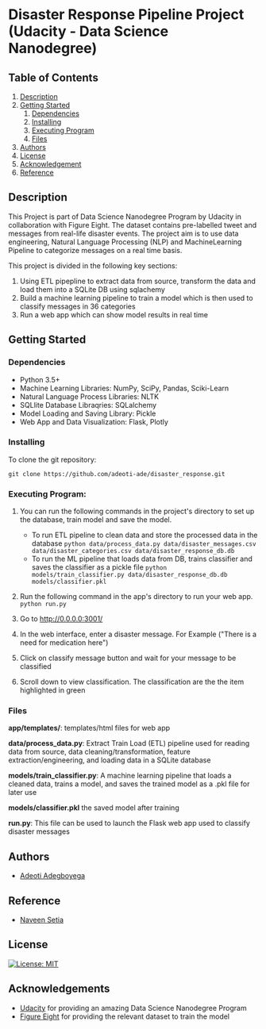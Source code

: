# Disaster Response Pipeline Project (Udacity - Data Science Nanodegree)


## Table of Contents
1. [Description](#description)
2. [Getting Started](#getting_started)
	1. [Dependencies](#dependencies)
	2. [Installing](#installation)
	3. [Executing Program](#execution)
	4. [Files](#files)
3. [Authors](#authors)
4. [License](#license)
5. [Acknowledgement](#acknowledgement)
6. [Reference](#reference)


## Description<a name="descripton"></a>

This Project is part of Data Science Nanodegree Program by Udacity in collaboration with Figure Eight. The dataset contains pre-labelled tweet and messages from real-life disaster events. The project aim is to use data engineering, Natural Language Processing (NLP) and MachineLearning Pipeline to categorize messages on a real time basis.

This project is divided in the following key sections:

1. Using ETL pipepline to extract data from source, transform the data and load them into a SQLite DB using sqlachemy
2. Build a machine learning pipeline to train a model which is then used to classify messages in 36 categories
3. Run a web app which can show model results in real time


## Getting Started<a name="getting_started"></a>


### Dependencies<a name="dependencies"></a>
* Python 3.5+
* Machine Learning Libraries: NumPy, SciPy, Pandas, Sciki-Learn
* Natural Language Process Libraries: NLTK
* SQLlite Database Libraqries: SQLalchemy
* Model Loading and Saving Library: Pickle
* Web App and Data Visualization: Flask, Plotly


### Installing<a name="installation"></a>
To clone the git repository:
```
git clone https://github.com/adeoti-ade/disaster_response.git
```

### Executing Program<a name="execution"></a>:
1. You can run the following commands in the project's directory to set up the database, train model and save the model.

    - To run ETL pipeline to clean data and store the processed data in the database
        `python data/process_data.py data/disaster_messages.csv data/disaster_categories.csv data/disaster_response_db.db`
    - To run the ML pipeline that loads data from DB, trains classifier and saves the classifier as a pickle file
        `python models/train_classifier.py data/disaster_response_db.db models/classifier.pkl`

2. Run the following command in the app's directory to run your web app.
    `python run.py`

3. Go to http://0.0.0.0:3001/

4. In the web interface, enter a disaster message. For Example ("There is a need for medication here")

5. Click on classify message button and wait for your message to be classified

6. Scroll down to view classification. The classification are the the item highlighted in green



### Files<a name="files"></a>
**app/templates/**: templates/html files for web app

**data/process_data.py**: Extract Train Load (ETL) pipeline used for reading data from source, data cleaning/transformation, feature extraction/engineering, and loading data in a SQLite database

**models/train_classifier.py**: A machine learning pipeline that loads a cleaned data, trains a model, and saves the trained model as a .pkl file for later use

**models/classifier.pkl** the saved model after training

**run.py**: This file can be used to launch the Flask web app used to classify disaster messages


## Authors<a name="authors"></a>

* [Adeoti Adegboyega](https://github.com/huntarhio)

## Reference<a name="reference"></a>

* [Naveen Setia](https://github.com/canaveensetia)


## License<a name="license"></a>
[![License: MIT](https://img.shields.io/badge/License-MIT-yellow.svg)](https://opensource.org/licenses/MIT)


## Acknowledgements<a name="acknowledgement"></a>

* [Udacity](https://www.udacity.com/) for providing an amazing Data Science Nanodegree Program
* [Figure Eight](https://www.figure-eight.com/) for providing the relevant dataset to train the model

